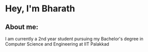 
# Hey, I'm Bharath

## About me:
I am currently a 2nd year student pursuing my Bachelor's degree in Computer Science and Engineering at IIT Palakkad<br>


